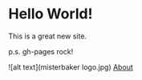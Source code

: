 # Hello World! 

This is a great new site.

p.s. gh-pages rock!

![alt text](misterbaker logo.jpg)
[About](about.md)
